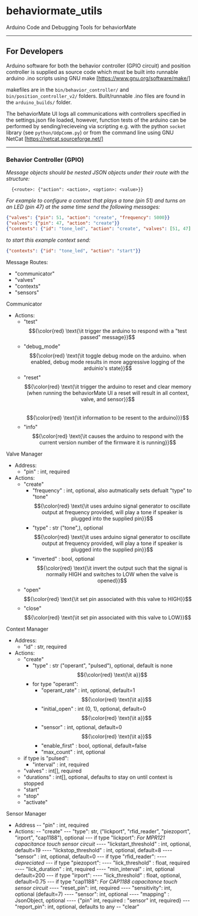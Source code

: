 # behaviormate_utils
Arduino Code and Debugging Tools for behaviorMate


---

## For Developers

Arduino software for both the behavior controller (GPIO circuit) and position
controller is supplied as source code which must be built into runnable arduino
.ino scripts using GNU make [https://www.gnu.org/software/make/]

makefiles are in the ```bin/behavior_controller/``` and ```bin/position_controller_v2/``` folders.
Built/runnable .ino files are found in the ```arduino_builds/``` folder.

The behaviorMate UI logs all communications with controllers specified in the settings.json file loaded,
however, function tests of the arduino can be performed by sending/recieveing via scripting e.g. with
the python ```socket``` library (see ```python/UdpComm.py```) or from the command line using GNU NetCat
[https://netcat.sourceforge.net/]

---
### Behavior Controller (GPIO)

*Message objects should be nested JSON objects under their route with the structure:*
```
  {<route>: {"action": <action>, <option>: <value>}}
```
*For example to configure a context that plays a tone (pin 51) and turns on an LED (pin 47)
at the same time send the following messages:*
```json
{"valves": {"pin": 51, "action": "create", "frequency": 5000}}
{"valves": {"pin": 47, "action": "create"}}
{"contexts": {"id": "tone_led", "action": "create", "valves": [51, 47], "durations": [500, 500]}}
```
*to start this example context send:*
```json
{"contexts": {"id": "tone_led", "action": "start"}}
```

Message Routes:
- "communicator"
- "valves"
- "contexts"
- "sensors"

Communicator
- Actions:
  - "test"  
     $${\color{red} \text{\it trigger the arduino to respond with a "test passed" message}}$$
  - "debug_mode"  
     $${\color{red} \text{\it toggle debug mode on the arduino. when enabled, debug mode results in more aggressive logging of the arduinio's state}}$$
  - "reset"  
     $${\color{red} \text{\it trigger the arduino to reset and clear memory (when running the behaviorMate UI a reset will result in all context, valve, and sensor}}$$  
     $${\color{red} \text{\it information to be resent to the arduino)}}$$
  - "info"  
     $${\color{red} \text{\it causes the arduino to respond with the current version number of the firmware it is running}}$$

Valve Manager
- Address:
  - "pin" : int, required
- Actions:
  - "create"
    - "frequency" : int, optional, also autmatically sets defualt "type" to "tone"  
       $${\color{red} \text{\it uses arduino signal generator to oscillate output at frequency provided, will play a tone if speaker is plugged into the supplied pin}}$$
    - "type" : str ("tone",), optional  
       $${\color{red} \text{\it uses arduino signal generator to oscillate output at frequency provided, will play a tone if speaker is plugged into the supplied pin}}$$ 
    - "inverted" : bool, optional  
       $${\color{red} \text{\it invert the output such that the signal is normally HIGH and switches to LOW when the valve is opened}}$$
  - "open"  
     $${\color{red} \text{\it set pin associated with this valve to HIGH}}$$
  - "close"  
     $${\color{red} \text{\it set pin associated with this valve to LOW}}$$

Context Manager
- Address:
  - "id" : str, required
- Actions:
  - "create"
    - "type" : str ("operant", "pulsed"), optional, default is none  
       $${\color{red} \text{\it a}}$$
    - for type "operant":
      - "operant_rate" : int, optional, default=1
         $${\color{red} \text{\it a}}$$
      - "initial_open" : int (0, 1), optional, default=0  
         $${\color{red} \text{\it a}}$$
      - "sensor" : int, optional, default=0
         $${\color{red} \text{\it a}}$$
      - "enable_first" : bool, optional, default=false
      - "max_count" : int, optional
   - if type is "pulsed":
     - "interval" : int, required
   - "valves" : int[], required
  - "durations" : int[], optional, defaults to stay on until context is stopped
  - "start"
  - "stop"
  - "activate"

Sensor Manager
 - Address
  -- "pin" : int, required
 - Actions:
  -- "create"
   --- "type": str, ("lickport", "rfid_reader", "piezoport", "irport", "cap1188"), optional
    --- if type "lickport":
     *For MPR121 capacitance touch sensor circuit*
     ---- "lickstart_threshold" : int, optional, default=19
     ---- "lickstop_threshold" : int, optional, default=8
     ---- "sensor" : int, optional, default=0
    --- if type "rfid_reader":
     ---- *depreciated*
    --- if type "piezoport":
    ---- "lick_threshold" : float, required
    ---- "lick_duration" : int, required
    ---- "min_interval" : int, optional default=200
    --- if type "irport":
    ---- "lick_threshold" : float, optional, default=0.75
    --- if type "cap1188":
    *For CAP1188 capacitance touch sensor circuit*
    ---- "reset_pin": int, required
    ---- "sensitivity": int, optional (default=7)
    ---- "sensor": int, optional
    ---- "mapping" : JsonObject, optional
    ---- {"pin" int, required : "sensor" int, required}
    --- "report_pin": int, optional, defaults to any
  -- "clear"
